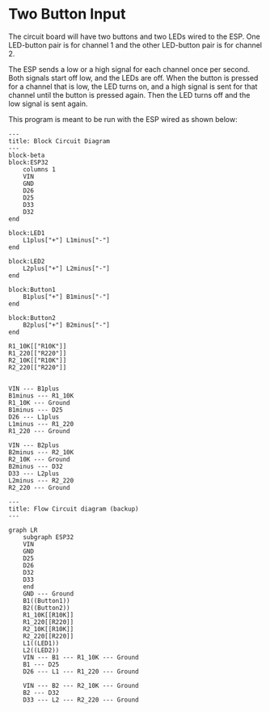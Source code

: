 # Two Button Input

The circuit board will have two buttons and two LEDs wired to the ESP. One LED-button pair is for channel 1 and the other LED-button pair is for channel 2.

The ESP sends a low or a high signal for each channel once per second. Both signals start off low, and the LEDs are off. When the button is pressed for a channel that is low, the LED turns on, and a high signal is sent for that channel until the button is pressed again. Then the LED turns off and the low signal is sent again.

This program is meant to be run with the ESP wired as shown below:
```mermaid
---
title: Block Circuit Diagram
---
block-beta
block:ESP32
	columns 1
	VIN
	GND
	D26
	D25
	D33
	D32
end

block:LED1
	L1plus["+"] L1minus["-"]
end

block:LED2
	L2plus["+"] L2minus["-"]
end

block:Button1
	B1plus["+"] B1minus["-"]
end

block:Button2
	B2plus["+"] B2minus["-"]
end

R1_10K[["R10K"]]
R1_220[["R220"]]
R2_10K[["R10K"]]
R2_220[["R220"]]


VIN --- B1plus
B1minus --- R1_10K 
R1_10K --- Ground
B1minus --- D25
D26 --- L1plus
L1minus --- R1_220
R1_220 --- Ground

VIN --- B2plus
B2minus --- R2_10K
R2_10K --- Ground
B2minus --- D32
D33 --- L2plus
L2minus --- R2_220
R2_220 --- Ground

```

```mermaid
---
title: Flow Circuit diagram (backup)
---

graph LR
	subgraph ESP32
	VIN
	GND
	D25
	D26
	D32
	D33
	end
	GND --- Ground
	B1((Button1))
	B2((Button2))
	R1_10K[[R10K]]
	R1_220[[R220]]
	R2_10K[[R10K]]
	R2_220[[R220]]
	L1((LED1))
	L2((LED2))
	VIN --- B1 --- R1_10K --- Ground
	B1 --- D25
	D26 --- L1 --- R1_220 --- Ground

	VIN --- B2 --- R2_10K --- Ground
	B2 --- D32
	D33 --- L2 --- R2_220 --- Ground
```
